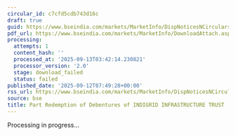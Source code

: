 ```yaml
---
circular_id: c7cfd5cdb743d16c
draft: true
guid: https://www.bseindia.com/markets/MarketInfo/DispNoticesNCirculars.aspx?Noticeid={0C4C83F1-30EC-465B-9A65-70B3268625A9}&noticeno=20250912-29&dt=09/12/2025&icount=29&totcount=103&flag=0
pdf_url: https://www.bseindia.com/markets/MarketInfo/DownloadAttach.aspx?id=20250912-29&attachedId=
processing:
  attempts: 1
  content_hash: ''
  processed_at: '2025-09-13T03:42:14.230821'
  processor_version: '2.0'
  stage: download_failed
  status: failed
published_date: '2025-09-12T07:49:28+00:00'
rss_url: https://www.bseindia.com/markets/MarketInfo/DispNoticesNCirculars.aspx?Noticeid={0C4C83F1-30EC-465B-9A65-70B3268625A9}&noticeno=20250912-29&dt=09/12/2025&icount=29&totcount=103&flag=0
source: bse
title: Part Redemption of Debentures of INDIGRID INFRASTRUCTURE TRUST
---
```


Processing in progress...